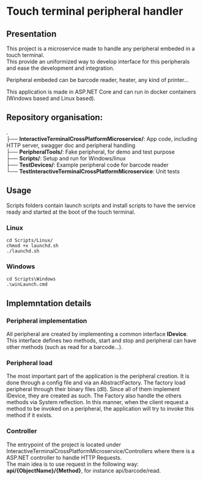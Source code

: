 # Touch terminal peripheral handler


## Presentation

This project is a microservice made to handle any peripheral embeded in a touch terminal.  
This provide an uniformized way to develop interface for this peripherals and ease the development and integration.  

Peripheral embeded can be barcode reader, heater, any kind of printer...

This application is made in ASP.NET Core and can run in docker containers (Windows based and Linux based).

## Repository organisation:

.  
├── **InteractiveTerminalCrossPlatformMicroservice/**: App code, including HTTP server, swagger doc and peripheral handling  
├── **PeripheralTools/**: Fake peripheral, for demo and test purpose  
├── **Scripts/**: Setup and run for Windows/linux  
├── **TestDevices/**: Example peripheral code for barcode reader  
└── **TestInteractiveTerminalCrossPlatformMicroservice**: Unit tests  


 
## Usage

Scripts folders contain launch scripts and install scripts to have the service ready and started at the boot of the touch terminal.  

### Linux
```
cd Scripts/Linux/
chmod +x launchd.sh
./launchd.sh
```

### Windows

```
cd Scripts\Windows
.\winLaunch.cmd
```



## Implemntation details

### Peripheral implementation

All peripheral are created by implementing a common interface **IDevice**. This interface defines two methods, start and stop and peripheral can have other methods (such as read for a barcode...).

### Peripheral load

The most important part of the application is the peripheral creation. It is done through a config file and via an AbstractFactory.
The factory load peripheral through their binary files (dll). Since all of them implement IDevice, they are created as such. The Factory also handle the others methods via System reflection.
In this manner, when the client request a method to be invoked on a peripheral, the application will try to invoke this method if it exists.

### Controller
The entrypoint of the project is located under InteractiveTerminalCrossPlatformMicroservice/Controllers where there is a ASP.NET controller to handle HTTP Requests.  
The main idea is to use request in the following way:  **api/{ObjectName}/{Method}**, for instance api/barcode/read.  
